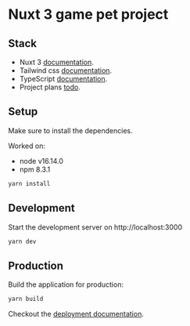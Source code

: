 # Nuxt 3 game pet project

## Stack

- Nuxt 3 [documentation](https://v3.nuxtjs.org).
- Tailwind css [documentation](https://tailwindcss.com/docs/flex).
- TypeScript [documentation](https://www.typescriptlang.org/).
- Project plans [todo](https://github.com/LilTonyTheCoder/DarkWorlds-2.0/blob/master/todo.todo).

## Setup

Make sure to install the dependencies.

Worked on:
- node v16.14.0
- npm 8.3.1

```bash
yarn install
```

## Development

Start the development server on http://localhost:3000

```bash
yarn dev
```

## Production

Build the application for production:

```bash
yarn build
```

Checkout the [deployment documentation](https://v3.nuxtjs.org/docs/deployment).
